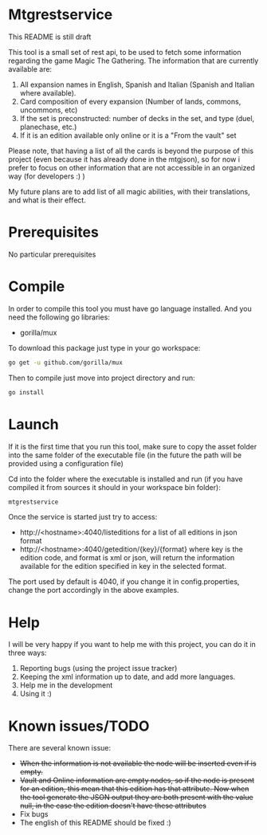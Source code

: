# Mtgrestservice
This README is still draft

This tool is a small set of rest api, to be used to fetch some information regarding the game Magic The Gathering.
The information that are currently available are:

1. All expansion names in English, Spanish and Italian (Spanish and Italian where available).
2. Card composition of every expansion (Number of lands, commons, uncommons, etc)
3. If the set is preconstructed: number of decks in the set, and type (duel, planechase, etc.)
3. If it is an edition available only online or it is a "From the vault" set

Please note, that having a list of all the cards is beyond the purpose of this project (even because it has already done in the mtgjson), so for now i prefer to focus on other information that are not accessible in an organized way (for developers :) )

My future plans are to add list of all magic abilities, with their translations, and what is their effect.

# Prerequisites

No particular prerequisites

# Compile
In order to compile this tool you must have go language installed. And you need the following go libraries:

* gorilla/mux

To download this package just type in your go workspace:
```bash
go get -u github.com/gorilla/mux
```

Then to compile just move into project directory and run:

```bash
go install
```

# Launch
If it is the first time that you run this tool, make sure to copy the asset folder into the same folder of the executable file (in the future the path will be provided using a configuration file)

Cd into the folder where the executable is installed and run (if you have compiled it from sources it should in your workspace bin folder):

```bash
mtgrestservice
```

Once the service is started just try to access:
* http://&lt;hostname&gt;:4040/listeditions for a list of all editions in json format
* http://&lt;hostname&gt;:4040/getedition/{key}/{format} where key is the edition code, and format is xml or json, will return the information available for the edition specified in key in the selected format.

The port used by default is 4040, if you change it in config.properties, change the port accordingly in the above examples. 
# Help

I will be very happy if you want to help me with this project, you can do it in three ways:

1. Reporting bugs (using the project issue tracker)
2. Keeping the xml information up to date, and add more languages.
3. Help me in the development
4. Using it :)

# Known issues/TODO

There are several known issue:
* ~~When the information is not available the node will be inserted even if is empty.~~
* ~~Vault and Online information are empty nodes, so if the node is present for an edition, this mean that this edition has that attribute. Now when the tool generate the JSON output they are both present with the value null, in the case the edition doesn't have these attributes~~
* Fix bugs
* The english of this README should be fixed :)
